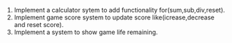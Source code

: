 1. Implement a calculator sytem to add functionality for(sum,sub,div,reset).
2. Implement game score system to update score like(icrease,decrease and reset score).
3. Implement a system to show game life remaining.
   

